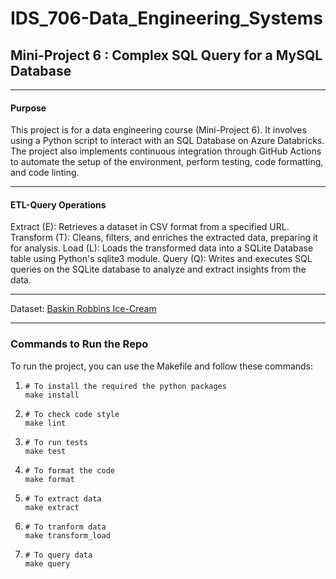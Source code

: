 # IDS_706-Data_Engineering_Systems
## Mini-Project 6 : Complex SQL Query for a MySQL Database



***

#### Purpose

This project is for a data engineering course (Mini-Project 6). It involves using a Python script to interact with an SQL Database on Azure Databricks. The project also implements continuous integration through GitHub Actions to automate the setup of the environment, perform testing, code formatting, and code linting.

***

#### ETL-Query Operations

Extract (E): Retrieves a dataset in CSV format from a specified URL.
Transform (T): Cleans, filters, and enriches the extracted data, preparing it for analysis.
Load (L): Loads the transformed data into a SQLite Database table using Python's sqlite3 module.
Query (Q): Writes and executes SQL queries on the SQLite database to analyze and extract insights from the data.

****

Dataset: [Baskin Robbins Ice-Cream](https://raw.githubusercontent.com/prasertcbs/basic-dataset/master/baskin_icecream.csv)

***

### Commands to Run the Repo

To run the project, you can use the Makefile and follow these commands:
1. ```
   # To install the required the python packages
   make install
   ```
2. ```
   # To check code style
   make lint
   ```
3. ```
   # To run tests
   make test
   ```
4. ```
   # To format the code
   make format
   ```
5. ```
   # To extract data
   make extract
   ```
6. ```
   # To tranform data
   make transform_load
   ```
7. ```
   # To query data
   make query
   ```
